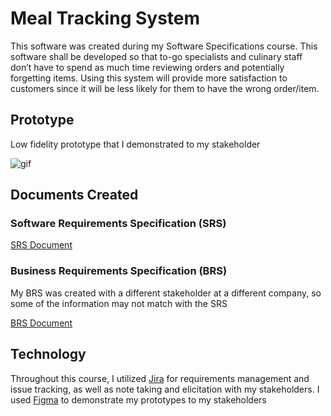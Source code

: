 # Meal Tracking System

This software was created during my Software Specifications course. This software shall be developed so that to-go specialists and culinary staff don’t have to spend as much time reviewing orders and potentially forgetting items. Using this system will provide more satisfaction to customers since it will be less likely for them to have the wrong order/item.

## Prototype
Low fidelity prototype that I demonstrated to my stakeholder

![gif](https://hnet.com/video-to-gif/viewimage/20210423-08-iBFAWWVzPhuCKBT0-Yz3KOv-HNET.gif)

<!-- (![gif](https://media.giphy.com/media/QHsJjlvWSGHnDWEprW/giphy.gif)) -->

## Documents Created

### Software Requirements Specification (SRS)
[SRS Document](https://github.com/Spexon/Meal-Tracking-System/blob/92fc66d816a8f77b0be97bd2ff00b1694dc49630/Software+Requirements+Specification.pdf)

### Business Requirements Specification (BRS)
My BRS was created with a different stakeholder at a different company, so some of the information may not match with the SRS

[BRS Document](https://github.com/Spexon/Meal-Tracking-System/blob/92fc66d816a8f77b0be97bd2ff00b1694dc49630/Business%20Requirements%20Specification.pdf)

## Technology
Throughout this course, I utilized [Jira](https://www.atlassian.com/software/jira) for requirements management and issue tracking, as well as note taking and elicitation with my stakeholders. I used [Figma](https://www.figma.com/) to demonstrate my prototypes to my stakeholders
